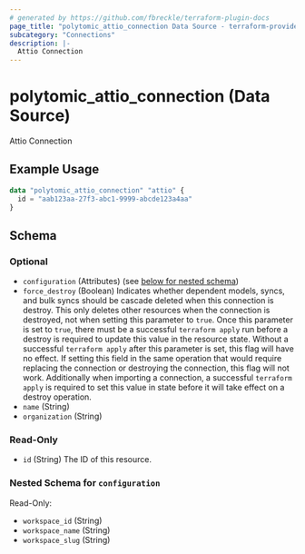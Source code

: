 ```yaml
---
# generated by https://github.com/fbreckle/terraform-plugin-docs
page_title: "polytomic_attio_connection Data Source - terraform-provider-polytomic"
subcategory: "Connections"
description: |-
  Attio Connection
---
```


# polytomic_attio_connection (Data Source)

Attio Connection

## Example Usage

```terraform
data "polytomic_attio_connection" "attio" {
  id = "aab123aa-27f3-abc1-9999-abcde123a4aa"
}
```

<!-- schema generated by tfplugindocs -->
## Schema

### Optional

- `configuration` (Attributes) (see [below for nested schema](#nestedatt--configuration))
- `force_destroy` (Boolean) Indicates whether dependent models, syncs, and bulk syncs should be cascade deleted when this connection is destroy. This only deletes other resources when the connection is destroyed, not when setting this parameter to `true`. Once this parameter is set to `true`, there must be a successful `terraform apply` run before a destroy is required to update this value in the resource state. Without a successful `terraform apply` after this parameter is set, this flag will have no effect. If setting this field in the same operation that would require replacing the connection or destroying the connection, this flag will not work. Additionally when importing a connection, a successful `terraform apply` is required to set this value in state before it will take effect on a destroy operation.
- `name` (String)
- `organization` (String)

### Read-Only

- `id` (String) The ID of this resource.

<a id="nestedatt--configuration"></a>
### Nested Schema for `configuration`

Read-Only:

- `workspace_id` (String)
- `workspace_name` (String)
- `workspace_slug` (String)


